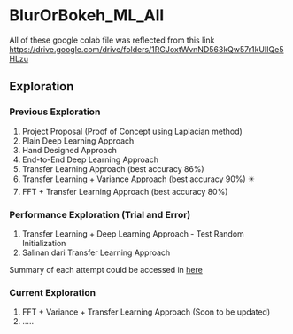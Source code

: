 # BlurOrBokeh_ML_All
All of these google colab file was reflected from this link
https://drive.google.com/drive/folders/1RGJoxtWvnND563kQw57r1kUIIQe5HLzu

## Exploration
### Previous Exploration 
1. Project Proposal (Proof of Concept using Laplacian method)
2. Plain Deep Learning Approach
3. Hand Designed Approach
4. End-to-End Deep Learning Approach
5. Transfer Learning Approach (best accuracy 86%)
6. Transfer Learning + Variance Approach (best accuracy 90%) ✴️
7. FFT + Transfer Learning Approach (best accuracy 80%)

### Performance Exploration (Trial and Error)
1. Transfer Learning + Deep Learning Approach - Test Random Initialization
2. Salinan dari Transfer Learning Approach

Summary of each attempt could be accessed in [here](https://docs.google.com/document/d/1_wMoe67zms_sX22tSYWRSqcihyM6Hmtmuvmzmk9k07Q)

### Current Exploration
1. FFT + Variance + Transfer Learning Approach (Soon to be updated)
2. .....
